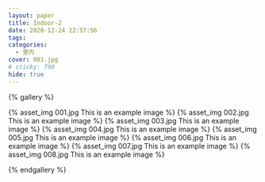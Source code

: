 ```yaml
---
layout: paper
title: Indoor-2
date: 2020-12-24 22:57:56
tags:
categories:
  - 室内
cover: 001.jpg
# sticky: 790
hide: true
---
```


{% gallery %}

{% asset_img 001.jpg This is an example image %}
{% asset_img 002.jpg This is an example image %}
{% asset_img 003.jpg This is an example image %}
{% asset_img 004.jpg This is an example image %}
{% asset_img 005.jpg This is an example image %}
{% asset_img 006.jpg This is an example image %}
{% asset_img 007.jpg This is an example image %}
{% asset_img 008.jpg This is an example image %}

{% endgallery %}